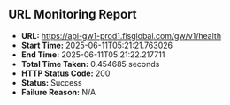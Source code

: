 ## URL Monitoring Report

- **URL:** https://api-gw1-prod1.fisglobal.com/gw/v1/health
- **Start Time:** 2025-06-11T05:21:21.763026
- **End Time:** 2025-06-11T05:21:22.217711
- **Total Time Taken:** 0.454685 seconds
- **HTTP Status Code:** 200
- **Status:** Success
- **Failure Reason:** N/A
